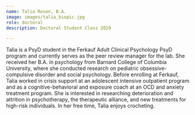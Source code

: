 ```yaml
---
name: Talia Rosen, B.A.
image: images/talia_biopic.jpg
role: doctoral
description: Doctoral Student Class 2029

---
```


Talia is a PsyD student in the Ferkauf Adult Clinical Psychology PsyD program and currently serves as the peer review manager for the lab. She received her B.A. in psychology from Barnard College of Columbia University, where she conducted research on pediatric obsessive-compulsive disorder and social psychology. Before enrolling at Ferkauf, Talia worked in crisis support at an adolescent intensive outpatient program and as a cognitive-behavioral and exposure coach at an OCD and anxiety treatment program. She is interested in researching deterioration and attrition in psychotherapy, the therapeutic alliance, and new treatments for high-risk individuals. In her free time, Talia enjoys crocheting.